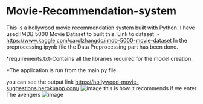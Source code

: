 # Movie-Recommendation-system
 This is a hollywood movie recommendation system built with Python. I have used IMDB 5000 Movie Dataset to built this. Link to dataset :- https://www.kaggle.com/carolzhangdc/imdb-5000-movie-dataset 
 In the preprocessing.ipynb file the Data Preprocessing part has been done.

*requirements.txt-Contains all the libraries required for the model creation.

*The application is run from the main.py file.

you can see the output link 
https://hollywood-movie-suggestions.herokuapp.com/
![image](https://user-images.githubusercontent.com/66308480/126895716-7ef96d06-598d-48f6-8d41-4d1ce604a8fc.png)
this is how it recommends if we enter The avengers
![image](https://user-images.githubusercontent.com/66308480/126895748-65edfa46-e2bc-4034-8f0a-272bf5e2e86a.png)
